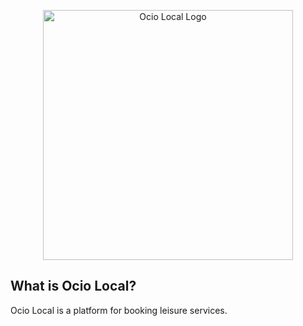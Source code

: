 <p align="center"><a><img src="https://github.com/joanpaneque/ociolocal/assets/85831928/151dae5a-d3cd-437f-ab20-f6b5fe2c8156" width="400" alt="Ocio Local Logo"></a></p>

## What is Ocio Local?
Ocio Local is a platform for booking leisure services.
